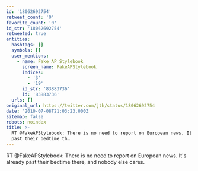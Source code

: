 ```yaml
---
id: '18062692754'
retweet_count: '0'
favorite_count: '0'
id_str: '18062692754'
retweeted: true
entities:
  hashtags: []
  symbols: []
  user_mentions:
    - name: Fake AP Stylebook
      screen_name: FakeAPStylebook
      indices:
        - '3'
        - '19'
      id_str: '83883736'
      id: '83883736'
  urls: []
original_url: https://twitter.com/jth/status/18062692754
date: '2010-07-08T21:03:23.000Z'
sitemap: false
robots: noindex
title: >-
  RT @FakeAPStylebook: There is no need to report on European news. It's already
  past their bedtime th…
---
```


RT @FakeAPStylebook: There is no need to report on European news. It's already past their bedtime there, and nobody else cares.